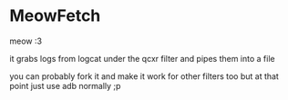 # MeowFetch
meow :3

it grabs logs from logcat under the qcxr filter and pipes them into a file

you can probably fork it and make it work for other filters too but at that point just use adb normally ;p
